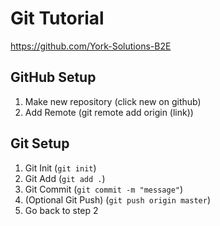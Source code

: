 # Git Tutorial

https://github.com/York-Solutions-B2E


## GitHub Setup
1. Make new repository (click new on github)
2. Add Remote (git remote add origin (link))
## Git Setup
1. Git Init (`git init`)
2. Git Add (`git add .`)
3. Git Commit (`git commit -m "message"`)
4. (Optional Git Push) (`git push origin master`)
5. Go back to step 2